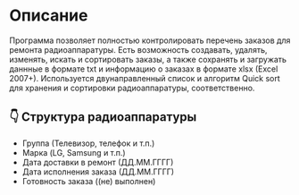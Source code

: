 # Описание
Программа позволяет полностью контролировать перечень заказов для ремонта радиоаппаратуры. Есть возможность создавать, удалять, изменять, искать и сортировать заказы, а также сохранять и загружать даннные в формате txt и информацию о заказах в формате xlsx (Excel 2007+). Используется двунаправленный список и алгоритм Quick sort для хранения и сортировки радиоаппаратуры, соответственно.

## 👇 Структура радиоаппаратуры
- Группа (Телевизор, телефок и т.п.)
- Марка (LG, Samsung и т.п.)
- Дата доставки в ремонт (ДД.ММ.ГГГГ)
- Дата исполнения заказа (ДД.ММ.ГГГГ)
- Готовность заказа ((не) выполнен)
